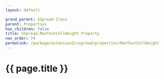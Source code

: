 ```yaml
---
layout: default

grand_parent: SSpread Class
parent: Properties
has_children: false
title: SSpread.MaxTextCellHeight Property
nav_order: 74
permalink: /package/extension5/sspread/properties/MaxTextCellHeight
---
```

# {{ page.title }}